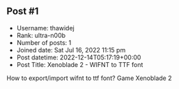 ## Post #1
- Username: thawidej
- Rank: ultra-n00b
- Number of posts: 1
- Joined date: Sat Jul 16, 2022 11:15 pm
- Post datetime: 2022-12-14T05:17:19+00:00
- Post Title: Xenoblade 2 - WIFNT to TTF font

How to export/import wifnt to ttf font?
Game Xenoblade 2
